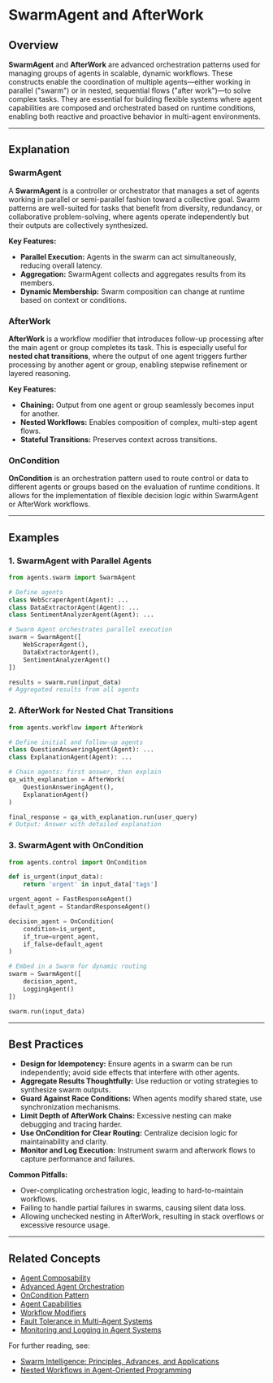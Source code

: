# SwarmAgent and AfterWork

## Overview

**SwarmAgent** and **AfterWork** are advanced orchestration patterns used for managing groups of agents in scalable, dynamic workflows. These constructs enable the coordination of multiple agents—either working in parallel ("swarm") or in nested, sequential flows ("after work")—to solve complex tasks. They are essential for building flexible systems where agent capabilities are composed and orchestrated based on runtime conditions, enabling both reactive and proactive behavior in multi-agent environments.

---

## Explanation

### SwarmAgent

A **SwarmAgent** is a controller or orchestrator that manages a set of agents working in parallel or semi-parallel fashion toward a collective goal. Swarm patterns are well-suited for tasks that benefit from diversity, redundancy, or collaborative problem-solving, where agents operate independently but their outputs are collectively synthesized.

**Key Features:**
- **Parallel Execution:** Agents in the swarm can act simultaneously, reducing overall latency.
- **Aggregation:** SwarmAgent collects and aggregates results from its members.
- **Dynamic Membership:** Swarm composition can change at runtime based on context or conditions.

### AfterWork

**AfterWork** is a workflow modifier that introduces follow-up processing after the main agent or group completes its task. This is especially useful for **nested chat transitions**, where the output of one agent triggers further processing by another agent or group, enabling stepwise refinement or layered reasoning.

**Key Features:**
- **Chaining:** Output from one agent or group seamlessly becomes input for another.
- **Nested Workflows:** Enables composition of complex, multi-step agent flows.
- **Stateful Transitions:** Preserves context across transitions.

### OnCondition

**OnCondition** is an orchestration pattern used to route control or data to different agents or groups based on the evaluation of runtime conditions. It allows for the implementation of flexible decision logic within SwarmAgent or AfterWork workflows.

---

## Examples

### 1. SwarmAgent with Parallel Agents

```python
from agents.swarm import SwarmAgent

# Define agents
class WebScraperAgent(Agent): ...
class DataExtractorAgent(Agent): ...
class SentimentAnalyzerAgent(Agent): ...

# Swarm Agent orchestrates parallel execution
swarm = SwarmAgent([
    WebScraperAgent(),
    DataExtractorAgent(),
    SentimentAnalyzerAgent()
])

results = swarm.run(input_data)
# Aggregated results from all agents
```

### 2. AfterWork for Nested Chat Transitions

```python
from agents.workflow import AfterWork

# Define initial and follow-up agents
class QuestionAnsweringAgent(Agent): ...
class ExplanationAgent(Agent): ...

# Chain agents: first answer, then explain
qa_with_explanation = AfterWork(
    QuestionAnsweringAgent(),
    ExplanationAgent()
)

final_response = qa_with_explanation.run(user_query)
# Output: Answer with detailed explanation
```

### 3. SwarmAgent with OnCondition

```python
from agents.control import OnCondition

def is_urgent(input_data):
    return 'urgent' in input_data['tags']

urgent_agent = FastResponseAgent()
default_agent = StandardResponseAgent()

decision_agent = OnCondition(
    condition=is_urgent,
    if_true=urgent_agent,
    if_false=default_agent
)

# Embed in a Swarm for dynamic routing
swarm = SwarmAgent([
    decision_agent,
    LoggingAgent()
])

swarm.run(input_data)
```

---

## Best Practices

- **Design for Idempotency:** Ensure agents in a swarm can be run independently; avoid side effects that interfere with other agents.
- **Aggregate Results Thoughtfully:** Use reduction or voting strategies to synthesize swarm outputs.
- **Guard Against Race Conditions:** When agents modify shared state, use synchronization mechanisms.
- **Limit Depth of AfterWork Chains:** Excessive nesting can make debugging and tracing harder.
- **Use OnCondition for Clear Routing:** Centralize decision logic for maintainability and clarity.
- **Monitor and Log Execution:** Instrument swarm and afterwork flows to capture performance and failures.

**Common Pitfalls:**
- Over-complicating orchestration logic, leading to hard-to-maintain workflows.
- Failing to handle partial failures in swarms, causing silent data loss.
- Allowing unchecked nesting in AfterWork, resulting in stack overflows or excessive resource usage.

---

## Related Concepts

- [Agent Composability](./agent-composability.md)
- [Advanced Agent Orchestration](./advanced-agent-orchestration.md)
- [OnCondition Pattern](./oncondition-pattern.md)
- [Agent Capabilities](./agent-capabilities.md)
- [Workflow Modifiers](./workflow-modifiers.md)
- [Fault Tolerance in Multi-Agent Systems](./fault-tolerance.md)
- [Monitoring and Logging in Agent Systems](./monitoring-logging.md)

For further reading, see:
- [Swarm Intelligence: Principles, Advances, and Applications](https://en.wikipedia.org/wiki/Swarm_intelligence)
- [Nested Workflows in Agent-Oriented Programming](https://www.sciencedirect.com/science/article/pii/S0957417419304575)